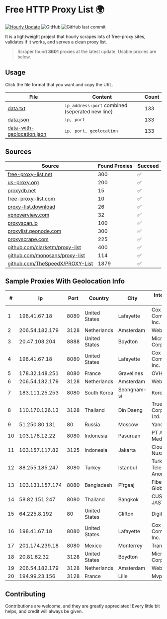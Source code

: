
# Free HTTP Proxy List 🌍

[![Hourly Update](https://github.com/mertguvencli/http-proxy-list/actions/workflows/main.yml/badge.svg?branch=main)](https://github.com/mertguvencli/http-proxy-list/actions/workflows/main.yml)
![GitHub](https://img.shields.io/github/license/mertguvencli/http-proxy-list)
![GitHub last commit](https://img.shields.io/github/last-commit/mertguvencli/http-proxy-list)

It is a lightweight project that hourly scrapes lots of free-proxy sites, validates if it works, and serves a clean proxy list.


> Scraper found **3601** proxies at the latest update. Usable proxies are below.

## Usage

Click the file format that you want and copy the URL.


|File|Content|Count|
|----|-------|-----|
|[data.txt](https://raw.githubusercontent.com/mertguvencli/http-proxy-list/main/proxy-list/data.txt)|`ip_address:port` combined (seperated new line)|133|
|[data.json](https://raw.githubusercontent.com/mertguvencli/http-proxy-list/main/proxy-list/data.json)|`ip, port`|133|
|[data-with-geolocation.json](https://raw.githubusercontent.com/mertguvencli/http-proxy-list/main/proxy-list/data-with-geolocation.json)|`ip, port, geolocation`|133|

## Sources

|Source|Found Proxies|Succeed|
|------|-------------|-------|
|[free-proxy-list.net](https://free-proxy-list.net)|300|✅|
|[us-proxy.org](https://www.us-proxy.org)|200|✅|
|[proxydb.net](http://proxydb.net)|15|✅|
|[free-proxy-list.com](https://free-proxy-list.com/?page=&port=&type%5B%5D=http&type%5B%5D=https&up_time=0&search=Search)|10|✅|
|[proxy-list.download](https://www.proxy-list.download/HTTP)|26|✅|
|[vpnoverview.com](https://vpnoverview.com/privacy/anonymous-browsing/free-proxy-servers)|32|✅|
|[proxyscan.io](https://www.proxyscan.io)|100|✅|
|[proxylist.geonode.com](https://proxylist.geonode.com/api/proxy-list?limit=300&page=1&sort_by=lastChecked&sort_type=desc&protocols=http,https)|300|✅|
|[proxyscrape.com](https://api.proxyscrape.com/v2/?request=displayproxies&protocol=http&timeout=10000&country=all&ssl=all&anonymity=all)|225|✅|
|[github.com/clarketm/proxy-list](https://raw.githubusercontent.com/clarketm/proxy-list/master/proxy-list-raw.txt)|400|✅|
|[github.com/monosans/proxy-list](https://raw.githubusercontent.com/monosans/proxy-list/main/proxies/http.txt)|114|✅|
|[github.com/TheSpeedX/PROXY-List](https://raw.githubusercontent.com/TheSpeedX/PROXY-List/master/http.txt)|1879|✅|


## Sample Proxies With Geolocation Info

|#|Ip|Port|Country|City|Internet Service Provider|
|-|--|----|-------|----|-------------------------|
|1|198.41.67.18|8080|United States|Lafayette|Cox Communications Inc.|
|2|206.54.182.179|3128|Netherlands|Amsterdam|Webzilla B.V.|
|3|20.47.108.204|8888|United States|Boydton|Microsoft Corporation|
|4|198.41.67.18|8080|United States|Lafayette|Cox Communications Inc.|
|5|178.32.148.251|8080|France|Gravelines|OVH SAS|
|6|206.54.182.179|3128|Netherlands|Amsterdam|Webzilla B.V.|
|7|183.111.25.253|8080|South Korea|Seongnam-si|Korea Telecom|
|8|110.170.126.13|3128|Thailand|Din Daeng|True Internet Corporation CO. Ltd.|
|9|51.250.80.131|80|Russia|Moscow|Yandex.Cloud LLC|
|10|103.178.12.22|8080|Indonesia|Pasuruan|PT Amerta Asa Media|
|11|103.157.117.82|3125|Indonesia|Jakarta|Cloud Teknologi Nusantara .CV|
|12|88.255.185.247|8080|Turkey|Istanbul|Turk Telekomunikasyon Anonim Sirketi|
|13|103.131.157.174|8080|Bangladesh|Pīrgaaj|Fiber@Home Global Limited|
|14|58.82.151.247|8080|Thailand|Bangkok|CUST-COPP-JASTEL|
|15|64.225.8.192|80|United States|Clifton|DigitalOcean, LLC|
|16|198.41.67.18|8080|United States|Lafayette|Cox Communications Inc.|
|17|201.174.239.18|8080|Mexico|Monterrey|Transtelco Inc|
|18|20.81.62.32|3128|United States|Boydton|Microsoft Corporation|
|19|206.54.182.179|3128|Netherlands|Amsterdam|Webzilla B.V.|
|20|194.99.23.156|3128|France|Lille|Mvps LTD|



## Contributing

Contributions are welcome, and they are greatly appreciated! Every
little bit helps, and credit will always be given.

